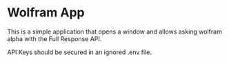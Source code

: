 # Wolfram App
This is a simple application that opens a window and allows asking wolfram alpha with the Full Response API.

API Keys should be secured in an ignored .env file.
